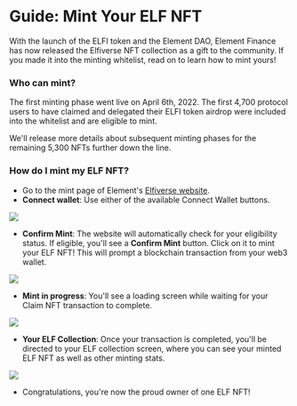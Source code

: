 # Guide: Mint Your ELF NFT



With the launch of the ELFI token and the Element DAO, Element Finance has now released the Elfiverse NFT collection as a gift to the community. If you made it into the minting whitelist, read on to learn how to mint yours!

### Who can mint?

The first minting phase went live on April 6th, 2022. The first 4,700 protocol users to have claimed and delegated their ELFI token airdrop were included into the whitelist and are eligible to mint.

We'll release more details about subsequent minting phases for the remaining 5,300 NFTs further down the line.

### How do I mint my ELF NFT?

* Go to the mint page of Element's [Elfiverse website](https://elfiverse.element.fi/mint).
* **Connect wallet**: Use either of the available Connect Wallet buttons.

![](https://i.imgur.com/GsdR2ZY.png)

* **Confirm Mint**: The website will automatically check for your eligibility status. If eligible, you'll see a **Confirm Mint** button. Click on it to mint your ELF NFT! This will prompt a blockchain transaction from your web3 wallet.

![](https://i.imgur.com/jOit8pG.png)

* **Mint in progress**: You'll see a loading screen while waiting for your Claim NFT transaction to complete.

![](https://i.imgur.com/4MFaULx.png)

* **Your ELF Collection**: Once your transaction is completed, you'll be directed to your ELF collection screen, where you can see your minted ELF NFT as well as other minting stats.

![](https://i.imgur.com/mtwXg7N.png)

* Congratulations, you're now the proud owner of one ELF NFT!

